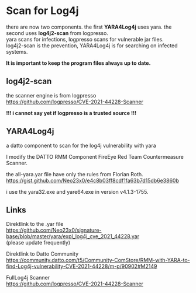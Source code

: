 # Scan for Log4j 
there are now two components. the first **YARA4Log4j** uses yara. the second uses **log4j2-scan** from logpresso.  
yara scans for infections, logpresso scans for vulnerable jar files.  
log4j2-scan is the prevention, YARA4Log4j is for searching on infected systems.  

**It is important to keep the program files always up to date.**

## log4j2-scan
the scanner engine is from logpresso  
https://github.com/logpresso/CVE-2021-44228-Scanner

**!!! i cannot say yet if logpresso is a trusted source !!!**


## YARA4Log4j 
a datto component to scan for the log4j vulnerability with yara 
 
I modify the DATTO RMM Component FireEye Red Team Countermeasure Scanner. 
 
the all-yara.yar file have only the rules from Florian Roth. 
https://gist.github.com/Neo23x0/e4c8b03ff8cdf1fa63b7d15db6e3860b 
 
i use the yara32.exe and yare64.exe in version v4.1.3-1755. 
  
## Links  
  
Direktlink to the .yar file  
https://github.com/Neo23x0/signature-base/blob/master/yara/expl_log4j_cve_2021_44228.yar  
(please update frequently)  
  
Direktlink to Datto Community  
https://community.datto.com/t5/Community-ComStore/RMM-with-YARA-to-find-Log4j-vulnerability-CVE-2021-44228/m-p/90902#M2149  
  
FullLog4j Scanner  
https://github.com/logpresso/CVE-2021-44228-Scanner  
  
